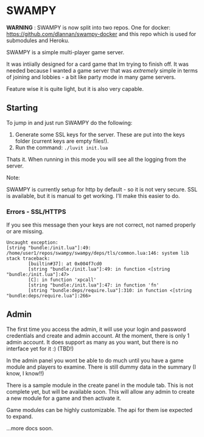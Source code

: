 # SWAMPY 

**WARNING** : SWAMPY is now split into two repos. One for docker: https://github.com/dlannan/swampy-docker and this repo which is used for submodules and Heroku.

SWAMPY is a simple multi-player game server.

It was intiially designed for a card game that Im trying to finish off. It was needed because
I wanted a game server that was _extremely_ simple in terms of joining and lobbies - a bit like 
party mode in many game servers.

Feature wise it is quite light, but it is also very capable. 

## Starting

To jump in and just run SWAMPY do the following:

1. Generate some SSL keys for the server. These are put into the keys folder (current keys are empty files!).
2. Run the command: ```./luvit init.lua```

Thats it. When running in this mode you will see all the logging from the server.

Note:

SWAMPY is currently setup for http by default - so it is not very secure.
SSL is available, but it is manual to get working. I'll make this easier to do.


### Errors - SSL/HTTPS

If you see this message then your keys are not correct, not named properly or are missing.
```
Uncaught exception:
[string "bundle:/init.lua"]:49: /home/user1/repos/swampy/swampy/deps/tls/common.lua:146: system lib
stack traceback:
        [builtin#37]: at 0x004f7cd0
        [string "bundle:/init.lua"]:49: in function <[string "bundle:/init.lua"]:47>
        [C]: in function 'xpcall'
        [string "bundle:/init.lua"]:47: in function 'fn'
        [string "bundle:deps/require.lua"]:310: in function <[string "bundle:deps/require.lua"]:266>
```

## Admin 

The first time you access the admin, it will use your login and password credentials and create 
and admin account. At the moment, there is only 1 admin account. It does support as many as 
you want, but there is no interface yet for it :)   (TBD!)

In the admin panel you wont be able to do much until you have a game module and players to examine. 
There is still dummy data in the summary (I know, I know!!)

There is a sample module in the create panel in the module tab. This is not complete yet, but will 
be available soon. This will allow any admin to create a new module for a game and then activate it. 

Game modules can be highly customizable. The api for them ise expected to expand. 

...more docs soon.
